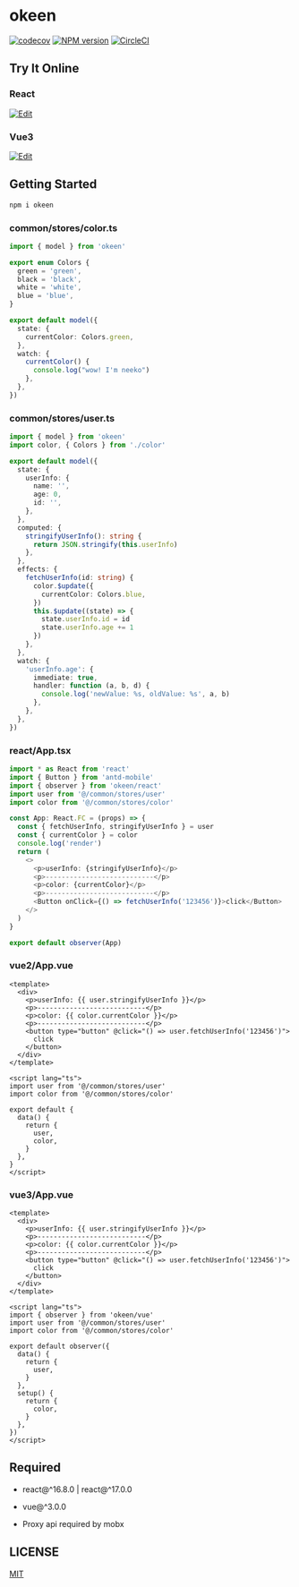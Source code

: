 # okeen

[![codecov](https://codecov.io/gh/umijs/neeko/branch/master/graph/badge.svg)](https://codecov.io/gh/umijs/neeko) [![NPM version](https://img.shields.io/npm/v/okeen.svg?style=flat)](https://npmjs.org/package/okeen) [![CircleCI](https://circleci.com/gh/umijs/neeko/tree/master.svg?style=svg)](https://circleci.com/gh/umijs/neeko/tree/master)

## Try It Online

### React

[![Edit](https://codesandbox.io/static/img/play-codesandbox.svg)](https://codesandbox.io/s/recursing-wescoff-hmx11)

### Vue3

[![Edit](https://codesandbox.io/static/img/play-codesandbox.svg)](https://codesandbox.io/s/infallible-andras-yihm2)

## Getting Started

```bash
npm i okeen
```

### common/stores/color.ts

```typescript
import { model } from 'okeen'

export enum Colors {
  green = 'green',
  black = 'black',
  white = 'white',
  blue = 'blue',
}

export default model({
  state: {
    currentColor: Colors.green,
  },
  watch: {
    currentColor() {
      console.log("wow! I'm neeko")
    },
  },
})
```

### common/stores/user.ts

```typescript
import { model } from 'okeen'
import color, { Colors } from './color'

export default model({
  state: {
    userInfo: {
      name: '',
      age: 0,
      id: '',
    },
  },
  computed: {
    stringifyUserInfo(): string {
      return JSON.stringify(this.userInfo)
    },
  },
  effects: {
    fetchUserInfo(id: string) {
      color.$update({
        currentColor: Colors.blue,
      })
      this.$update((state) => {
        state.userInfo.id = id
        state.userInfo.age += 1
      })
    },
  },
  watch: {
    'userInfo.age': {
      immediate: true,
      handler: function (a, b, d) {
        console.log('newValue: %s, oldValue: %s', a, b)
      },
    },
  },
})
```

### react/App.tsx

```typescript
import * as React from 'react'
import { Button } from 'antd-mobile'
import { observer } from 'okeen/react'
import user from '@/common/stores/user'
import color from '@/common/stores/color'

const App: React.FC = (props) => {
  const { fetchUserInfo, stringifyUserInfo } = user
  const { currentColor } = color
  console.log('render')
  return (
    <>
      <p>userInfo: {stringifyUserInfo}</p>
      <p>---------------------------</p>
      <p>color: {currentColor}</p>
      <p>---------------------------</p>
      <Button onClick={() => fetchUserInfo('123456')}>click</Button>
    </>
  )
}

export default observer(App)
```

### vue2/App.vue

```vue
<template>
  <div>
    <p>userInfo: {{ user.stringifyUserInfo }}</p>
    <p>---------------------------</p>
    <p>color: {{ color.currentColor }}</p>
    <p>---------------------------</p>
    <button type="button" @click="() => user.fetchUserInfo('123456')">
      click
    </button>
  </div>
</template>

<script lang="ts">
import user from '@/common/stores/user'
import color from '@/common/stores/color'

export default {
  data() {
    return {
      user,
      color,
    }
  },
}
</script>
```

### vue3/App.vue

```vue
<template>
  <div>
    <p>userInfo: {{ user.stringifyUserInfo }}</p>
    <p>---------------------------</p>
    <p>color: {{ color.currentColor }}</p>
    <p>---------------------------</p>
    <button type="button" @click="() => user.fetchUserInfo('123456')">
      click
    </button>
  </div>
</template>

<script lang="ts">
import { observer } from 'okeen/vue'
import user from '@/common/stores/user'
import color from '@/common/stores/color'

export default observer({
  data() {
    return {
      user,
    }
  },
  setup() {
    return {
      color,
    }
  },
})
</script>
```

## Required

- react@^16.8.0 | react@^17.0.0

- vue@^3.0.0

- Proxy api required by mobx

## LICENSE

[MIT](https://github.com/umijs/neeko/blob/master/LICENSE)
